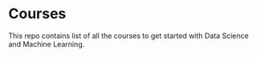 # Courses
This repo contains list of all the courses to get started with Data Science and Machine Learning.
